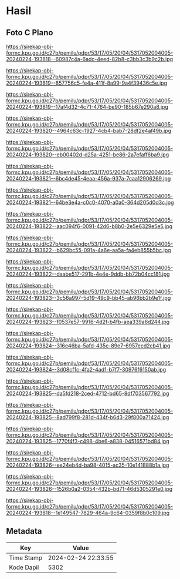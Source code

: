 # Hasil

## Foto C Plano

https://sirekap-obj-formc.kpu.go.id/c27b/pemilu/pdpr/53/17/05/20/04/5317052004005-20240224-193818--60987c4a-6adc-4eed-82b8-c3bb3c3b9c2b.jpg

https://sirekap-obj-formc.kpu.go.id/c27b/pemilu/pdpr/53/17/05/20/04/5317052004005-20240224-193819--857756c5-fe4a-411f-8a99-9a4f39436c5e.jpg

https://sirekap-obj-formc.kpu.go.id/c27b/pemilu/pdpr/53/17/05/20/04/5317052004005-20240224-193819--17af4d32-4c71-4764-be90-185b67e290a8.jpg

https://sirekap-obj-formc.kpu.go.id/c27b/pemilu/pdpr/53/17/05/20/04/5317052004005-20240224-193820--4964c63c-1927-4cb4-bab7-28df2e4af49b.jpg

https://sirekap-obj-formc.kpu.go.id/c27b/pemilu/pdpr/53/17/05/20/04/5317052004005-20240224-193820--eb00402d-d25a-4251-be86-2a7efaff6ba9.jpg

https://sirekap-obj-formc.kpu.go.id/c27b/pemilu/pdpr/53/17/05/20/04/5317052004005-20240224-193821--6bc4de45-4eaa-456a-937a-7caa12906269.jpg

https://sirekap-obj-formc.kpu.go.id/c27b/pemilu/pdpr/53/17/05/20/04/5317052004005-20240224-193821--64be3e4a-c0c0-4070-a0a0-364d205d0d3c.jpg

https://sirekap-obj-formc.kpu.go.id/c27b/pemilu/pdpr/53/17/05/20/04/5317052004005-20240224-193822--aac094f6-0091-42d6-b8b0-2e5e6329e5e5.jpg

https://sirekap-obj-formc.kpu.go.id/c27b/pemilu/pdpr/53/17/05/20/04/5317052004005-20240224-193822--b629bc55-091a-4a6e-aa5a-fa4eb855b5bc.jpg

https://sirekap-obj-formc.kpu.go.id/c27b/pemilu/pdpr/53/17/05/20/04/5317052004005-20240224-193822--daabe517-291b-4e4e-9ddb-bb72b04cc181.jpg

https://sirekap-obj-formc.kpu.go.id/c27b/pemilu/pdpr/53/17/05/20/04/5317052004005-20240224-193823--3c56a997-5d19-49c9-bb45-ab96bb2b9e1f.jpg

https://sirekap-obj-formc.kpu.go.id/c27b/pemilu/pdpr/53/17/05/20/04/5317052004005-20240224-193823--f0537e57-9916-4d2f-b4fb-aea339a6d244.jpg

https://sirekap-obj-formc.kpu.go.id/c27b/pemilu/pdpr/53/17/05/20/04/5317052004005-20240224-193824--316e46ba-5afd-435c-89e7-6957ecd2cb41.jpg

https://sirekap-obj-formc.kpu.go.id/c27b/pemilu/pdpr/53/17/05/20/04/5317052004005-20240224-193824--3d08cf1c-4fa2-4ad1-b7f7-30976f6150ab.jpg

https://sirekap-obj-formc.kpu.go.id/c27b/pemilu/pdpr/53/17/05/20/04/5317052004005-20240224-193825--da5fd218-2ced-4712-bd65-8df703567792.jpg

https://sirekap-obj-formc.kpu.go.id/c27b/pemilu/pdpr/53/17/05/20/04/5317052004005-20240224-193825--8ad799f8-281d-434f-b6d3-29f800a71424.jpg

https://sirekap-obj-formc.kpu.go.id/c27b/pemilu/pdpr/53/17/05/20/04/5317052004005-20240224-193825--1770f4f3-c498-4be6-a838-04516571bd84.jpg

https://sirekap-obj-formc.kpu.go.id/c27b/pemilu/pdpr/53/17/05/20/04/5317052004005-20240224-193826--ee24eb4d-ba98-4015-ac35-10e141888b1a.jpg

https://sirekap-obj-formc.kpu.go.id/c27b/pemilu/pdpr/53/17/05/20/04/5317052004005-20240224-193826--1526b0a2-0354-432b-bd71-46d5305291e0.jpg

https://sirekap-obj-formc.kpu.go.id/c27b/pemilu/pdpr/53/17/05/20/04/5317052004005-20240224-193818--1e149547-7829-464a-9c64-0359f8b0c109.jpg


## Metadata

| Key        | Value               |
| ---------- | ------------------- |
| Time Stamp | 2024-02-24 22:33:55 |
| Kode Dapil | 5302                |



